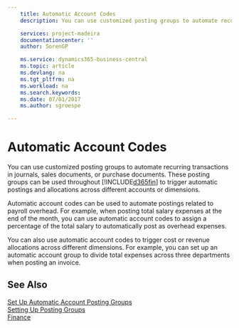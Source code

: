 ```yaml
---
    title: Automatic Account Codes
    description: You can use customized posting groups to automate recurring transactions in journals, sales documents, or purchase documents.

    services: project-madeira 
    documentationcenter: ''
    author: SorenGP

    ms.service: dynamics365-business-central
    ms.topic: article
    ms.devlang: na
    ms.tgt_pltfrm: na
    ms.workload: na
    ms.search.keywords:
    ms.date: 07/01/2017
    ms.author: sgroespe

---
```

# Automatic Account Codes
You can use customized posting groups to automate recurring transactions in journals, sales documents, or purchase documents. These posting groups can be used throughout [!INCLUDE[d365fin](../../includes/d365fin_md.md)] to trigger automatic postings and allocations across different accounts or dimensions.  

Automatic account codes can be used to automate postings related to payroll overhead. For example, when posting total salary expenses at the end of the month, you can use automatic account codes to assign a percentage of the total salary to automatically post as overhead expenses.  

You can also use automatic account codes to trigger cost or revenue allocations across different dimensions. For example, you can set up an automatic account group to divide total expenses across three departments when posting an invoice.  

## See Also  
[Set Up Automatic Account Posting Groups](how-to-set-up-automatic-account-posting-groups.md)   
[Setting Up Posting Groups](../../finance-posting-groups.md)  
[Finance](../../finance.md)  
